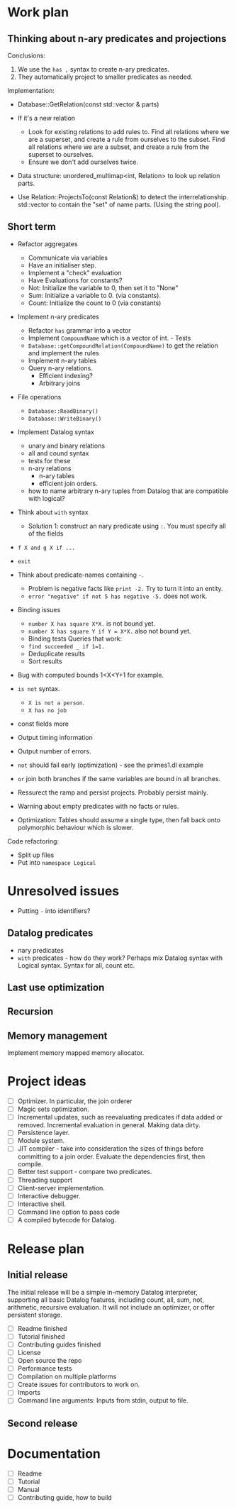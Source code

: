 # Work plan

## Thinking about n-ary predicates and projections

Conclusions:
1. We use the `has ,` syntax to create n-ary predicates.
2. They automatically project to smaller predicates as needed.

Implementation:
- Database::GetRelation(const std::vector<int> & parts)
- If it's a new relation
  - Look for existing relations to add rules to. Find all relations where we are a superset, and create a rule from ourselves to the subset. Find all relations where we are a subset, and create a rule from the superset to ourselves.
  - Ensure we don't add ourselves twice.

- Data structure:
  unordered_multimap<int, Relation> to look up relation parts.
- Use Relation::ProjectsTo(const Relation&) to detect the interrelationship.
  std::vector<int> to contain the "set" of name parts. (Using the string pool).

## Short term
- Refactor aggregates
  - Communicate via variables
  - Have an initialiser step.
  - Implement a "check" evaluation
  - Have Evaluations for constants?
  - Not: Initialize the variable to 0, then set it to "None"
  - Sum: Initialize a variable to 0. (via constants).
  - Count: Initialize the count to 0 (via constants)
- Implement n-ary predicates
  - Refactor `has` grammar into a vector
  - Implement `CompoundName` which is a vector of int. - Tests
  - `Database::getCompoundRelation(CompoundName)` to get the relation and implement the rules
  - Implement n-ary tables
  - Query n-ary relations.
    - Efficient indexing?
    - Arbitrary joins
- File operations
  - `Database::ReadBinary()`
  - `Database::WriteBinary()`
- Implement Datalog syntax
  - unary and binary relations
  - all and cound syntax
  - tests for these
  - n-ary relations
    - n-ary tables
    - efficient join orders.
  - how to name arbitrary n-ary tuples from Datalog that are compatible with logical?
- Think about `with` syntax
  - Solution 1: construct an nary predicate using `:`. You must specify all of the fields
- `f X and g X if ...`
- `exit`
- Think about predicate-names containing `-`.
  - Problem is negative facts like `print -2.` Try to turn it into an entity.
  - `error "negative" if not 5 has negative -5.` does not work.
- Binding issues
  - `number X has square X*X.` is not bound yet.
  - `number X has square Y if Y = X*X.` also not bound yet.
  - Binding tests
Queries that work:
  - `find succeeded _ if 1=1.`
  - Deduplicate results
  - Sort results
- Bug with computed bounds 1<X<Y+1 for example.
- `is not` syntax.
  - `X is not a person`.
  - `X has no job`
- const fields more
- Output timing information
- Output number of errors.
- `not` should fail early (optimization) - see the primes1.dl example
- `or` join both branches if the same variables are bound in all branches.
- Ressurect the ramp and persist projects. Probably persist mainly.

- Warning about empty predicates with no facts or rules.
- Optimization: Tables should assume a single type, then fall back onto polymorphic behaviour which is slower.

Code refactoring:
- Split up files
- Put into `namespace Logical`

# Unresolved issues
- Putting `-` into identifiers?

## Datalog predicates

- nary predicates
- `with` predicates - how do they work?
Perhaps mix Datalog syntax with Logical syntax.
Syntax for all, count etc.

## Last use optimization

## Recursion

## Memory management

Implement memory mapped memory allocator.

# Project ideas

- [ ] Optimizer. In particular, the join orderer
- [ ] Magic sets optimization.
- [ ] Incremental updates, such as reevaluating predicates if data added or removed. Incremental evaluation in general. Making data dirty.
- [ ] Persistence layer.
- [ ] Module system.
- [ ] JIT compiler - take into consideration the sizes of things before committing to a join order. Evaluate the dependencies first, then compile.
- [ ] Better test support - compare two predicates.
- [ ] Threading support
- [ ] Client-server implementation.
- [ ] Interactive debugger.
- [ ] Interactive shell.
- [ ] Command line option to pass code
- [ ] A compiled bytecode for Datalog.

# Release plan

## Initial release

The initial release will be a simple in-memory Datalog interpreter, supporting all basic Datalog features, including count, all, sum, not, arithmetic, recursive evaluation. It will not include an optimizer, or offer persistent storage.

 - [ ] Readme finished
 - [ ] Tutorial finished
 - [ ] Contributing guides finished
 - [ ] License
 - [ ] Open source the repo
 - [ ] Performance tests
 - [ ] Compilation on multiple platforms
 - [ ] Create issues for contributors to work on.
 - [ ] Imports
 - [ ] Command line arguments: Inputs from stdin, output to file.

## Second release

# Documentation

- [ ] Readme
- [ ] Tutorial
- [ ] Manual
- [ ] Contributing guide, how to build
